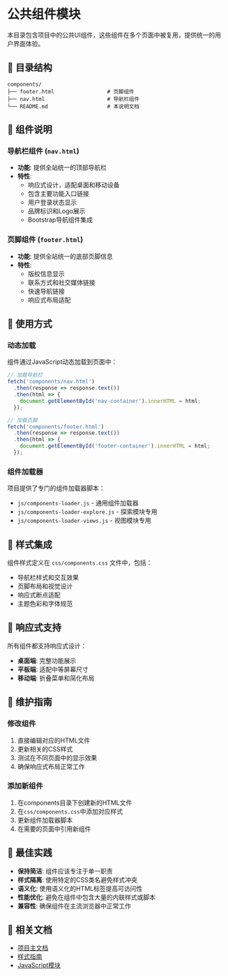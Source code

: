# 公共组件模块

本目录包含项目中的公共UI组件，这些组件在多个页面中被复用，提供统一的用户界面体验。

## 📁 目录结构

```
components/
├── footer.html                 # 页脚组件
├── nav.html                    # 导航栏组件
└── README.md                   # 本说明文档
```

## 🧩 组件说明

### 导航栏组件 (`nav.html`)
- **功能**: 提供全站统一的顶部导航栏
- **特性**:
  - 响应式设计，适配桌面和移动设备
  - 包含主要功能入口链接
  - 用户登录状态显示
  - 品牌标识和Logo展示
  - Bootstrap导航组件集成

### 页脚组件 (`footer.html`)
- **功能**: 提供全站统一的底部页脚信息
- **特性**:
  - 版权信息显示
  - 联系方式和社交媒体链接
  - 快速导航链接
  - 响应式布局适配

## 🔧 使用方式

### 动态加载
组件通过JavaScript动态加载到页面中：

```javascript
// 加载导航栏
fetch('components/nav.html')
  .then(response => response.text())
  .then(html => {
    document.getElementById('nav-container').innerHTML = html;
  });

// 加载页脚
fetch('components/footer.html')
  .then(response => response.text())
  .then(html => {
    document.getElementById('footer-container').innerHTML = html;
  });
```

### 组件加载器
项目提供了专门的组件加载器脚本：
- `js/components-loader.js` - 通用组件加载器
- `js/components-loader-explore.js` - 探索模块专用
- `js/components-loader-views.js` - 视图模块专用

## 🎨 样式集成

组件样式定义在 `css/components.css` 文件中，包括：
- 导航栏样式和交互效果
- 页脚布局和视觉设计
- 响应式断点适配
- 主题色彩和字体规范

## 📱 响应式支持

所有组件都支持响应式设计：
- **桌面端**: 完整功能展示
- **平板端**: 适配中等屏幕尺寸
- **移动端**: 折叠菜单和简化布局

## 🔄 维护指南

### 修改组件
1. 直接编辑对应的HTML文件
2. 更新相关的CSS样式
3. 测试在不同页面中的显示效果
4. 确保响应式布局正常工作

### 添加新组件
1. 在components目录下创建新的HTML文件
2. 在`css/components.css`中添加对应样式
3. 更新组件加载器脚本
4. 在需要的页面中引用新组件

## 🚀 最佳实践

- **保持简洁**: 组件应该专注于单一职责
- **样式隔离**: 使用特定的CSS类名避免样式冲突
- **语义化**: 使用语义化的HTML标签提高可访问性
- **性能优化**: 避免在组件中包含大量的内联样式或脚本
- **兼容性**: 确保组件在主流浏览器中正常工作

## 🔗 相关文档

- [项目主文档](../README.md)
- [样式指南](../css/README.md)
- [JavaScript模块](../js/README.md)